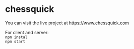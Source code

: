 # chessquick


You can visit the live project at https://www.chessquick.com

For client and server: <br/>
```npm instal``` <br/>
```npm start```



